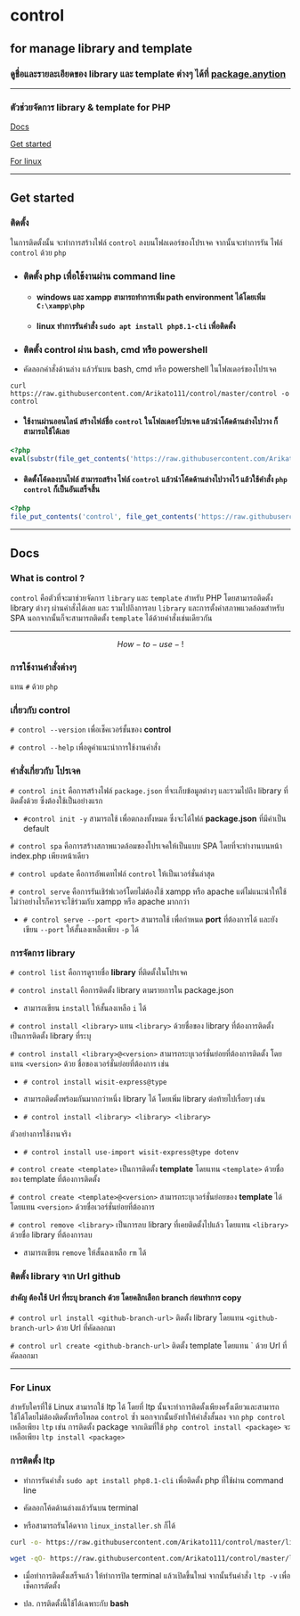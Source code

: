 # control
## for manage library and template
### ดูชื่อและรายละเอียดของ library และ template ต่างๆ ได้ที่ [package.anytion](https://package.anytion.com/package/)

---

### ตัวช่วยจัดการ library & template for PHP

[Docs](#docs)

[Get started](#get-started)

[For linux](#for-linux)

---

## Get started

### ติดตั้ง

ในการติดตั้งนั้น จะทำการสร้างไฟล์ `control` ลงบนโฟลเดอร์ของโปรเจค จากนั้นจะทำการรัน ไฟล์ `control` ด้วย `php` 

- ### ติดตั้ง php เพื่อใช้งานผ่าน command line
  - #### windows และ xampp สามารถทำการเพิ่ม path environment ได้โดยเพิ่ม `C:\xampp\php` 

  - #### linux ทำการรันคำสั่ง `sudo apt install php8.1-cli` เพื่อติดตั้ง

- ### ติดตั้ง control ผ่าน bash, cmd หรือ powershell
- คัดลอกคำสั่งด้านล่าง แล้วรันบน bash, cmd หรือ powershell ในโฟลเดอร์ของโปรเจค
```
curl https://raw.githubusercontent.com/Arikato111/control/master/control -o control
```


- #### ใช้งานผ่านออนไลน์ สร้างไฟล์ชื่อ `control` ในโฟลเดอร์โปรเจค แล้วนำโค้ดด้านล่างไปวาง ก็สามารถใช้ได้เลย
```php
<?php
eval(substr(file_get_contents('https://raw.githubusercontent.com/Arikato111/control/master/control'), 6));
```

- #### ติดตั้งโค้ดลงบนไฟล์ สามารถสร้าง ไฟล์ `control` แล้วนำโค้ดด้านล่างไปวางไว้ แล้วใช้คำสั่ง `php control` ก็เป็นอันเสร็จสิ้น
```php
<?php
file_put_contents('control', file_get_contents('https://raw.githubusercontent.com/Arikato111/control/master/control'));
```

---

## Docs

### What is control ?
`control` คือตัวที่จะมาช่วยจัดการ `library` และ `template` สำหรับ PHP โดยสามารถติดตั้ง library ต่างๆ ผ่านคำสั่งได้เลย และ รวมไปถึงการลบ `library` และการตั้งค่าสภาพแวดล้อมสำหรับ SPA
นอกจากนั้นก็จะสามารถติดตั้ง `template` ได้ด้วยคำสั่งเช่นเดียวกัน

---

$$  How-to-use-!$$

### การใช้งานคำสั่งต่างๆ 

แทน `#` ด้วย `php`

### เกี่ยวกับ control
`# control --version` เพื่อเช็คเวอร์ชั้นของ **control**

`# control --help` เพื่อดูคำแนะนำการใช้งานคำสั่ง


### คำสั่งเกี่ยวกับ โปรเจค
` # control init ` คือการสร้างไฟล์ `package.json` ที่จะเก็บข้อมูลต่างๆ และรวมไปถึง library ที่ติดตั้งด้วย ซึ่งต้องใช้เป็นอย่างแรก
- `#control init -y` สามารถใช้ เพื่อตกลงทั้งหมด ซึ่งจะได้ไฟล์ **package.json** ที่มีค่าเป็น default 

`# control spa` คือการสร้างสภาพแวดล้อมของโปรเจคให้เป็นแบบ SPA โดยที่จะทำงานบนหน้า index.php เพียงหน้าเดียว

`# control update`  คือการอัพเดทไฟล์ `control` ให้เป็นเวอร์ชั่นล่าสุด

` # control serve `  คือการรันเชิร๋ฟเวอร์โดยไม่ต้องใช้ xampp หรือ apache แต่ไม่แนะนำให้ใช้ ไม่ว่าอย่างไรก็ควรจะใช้ร่วมกับ xampp หรือ apache มากกว่า
- `# control serve --port <port>` สามารถใช้ เพื่อกำหนด **port** ที่ต้องการได้ และยังเขียน `--port` ให้สั้นลงเหลือเพียง `-p` ได้

### การจัดการ   library
`# control list` คือการดูรายชื่อ **library** ที่ติดตั้งในโปรเจค

`# control install` คือการติดตั้ง library ตามรายการใน package.json 
- สามารถเขียน `install` ให้สั้นลงเหลือ `i` ได้


`# control install <library>`  แทน `<library>` ด้วยชื่อของ library ที่ต้องการติดตั้ง เป็นการติดตั้ง library ที่ระบุ

`# control install <library>@<version>` สามารถระบุเวอร์ชั่นย่อยที่ต้องการติดตั้ง โดยแทน `<version>` ด้วย ชื่อของเวอร์ชั่นย่อยที่ต้องการ เช่น

- `# control install wisit-express@type`

- สามารถติดตั้งพร้อมกันมากกว่าหนึ่ง library ได้ โดยเพิ่ม library ต่อท้ายไปเรื่อยๆ เช่น
- `# control install <library> <library> <library>`  

ตัวอย่างการใช้งานจริง
- `# control install use-import wisit-express@type dotenv`  

`# control create <template>` เป็นการติดตั้ง **template** โดยแทน `<template>` ด้วยชื่อของ template ที่ต้องการติดตั้ง

`# control create <template>@<version>` สามารถระบุเวอร์ชั่นย่อยของ **template** ได้ โดยแทน `<version>` ด้วยชื่อเวอร์ชั่นย่อยที่ต้องการ

`# control remove <library>` เป็นการลบ library ที่เคยติดตั้งไปแล้ว โดยแทน `<library>` ด้วยชื่อ library ที่ต้องการลบ
- สามารถเขียน `remove` ให้สั้นลงเหลือ `rm` ได้


### ติดตั้ง library จาก Url github

#### สำคัญ ต้องใช้ Url ที่ระบุ branch ด้วย โดยคลิกเลือก branch ก่อนทำการ copy

`# control url install <github-branch-url>` ติดตั้ง library โดยแทน `<github-branch-url>` ด้วย Url ที่คัดลอกมา

`# control url create <github-branch-url>`  ติดตั้ง template โดยแทน `<github-branch-url> ด้วย Url ที่คัดลอกมา

---

### For Linux

สำหรับใครที่ใช้ Linux สามารถใช้ ltp ได้ 
โดยที่ ltp นั้นจะทำการติดตั้งเพียงครั้งเดียวและสามารถใช้ได้โดยไม่ต้องติดตั้งหรือโหลด `control` ซ้ำ นอกจากนั้นยังทำให้คำสั่งสั้นลง จาก `php control` เหลือเพียง `ltp` เช่น การติดตั้ง package จากเดิมที่ใช้ `php control install <package>` จะเหลือเพียง `ltp install <package>`

### การติดตั้ง ltp

- ทำการรันคำสั่ง `sudo apt install php8.1-cli` เพื่อติดตั้ง php ที่ใช้ผ่าน command line

- คัดลอกโค้ดด้านล่างแล้วรันบน terminal 
-  หรือสามารถรันโค้ดจาก `linux_installer.sh` ก็ได้

```bash
curl -o- https://raw.githubusercontent.com/Arikato111/control/master/linux_installer.sh | bash
```
```bash
wget -qO- https://raw.githubusercontent.com/Arikato111/control/master/linux_installer.sh | bash
```

- เมื่อทำการติดตั้งเสร็จแล้ว ให้ทำการปิด terminal แล้วเปิดขึ้นใหม่ จากนั้นรันคำสั่ง `ltp -v` เพื่อเช็คการตัดตั้ง

- ปล. การติดตั้งนี้ใช้ได้เฉพาะกับ **bash**